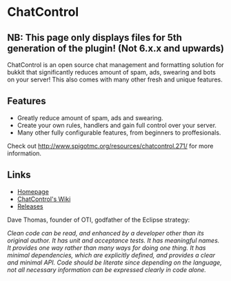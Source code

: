 ChatControl
===========

NB: This page only displays files for 5th generation of the plugin! (Not 6.x.x and upwards)
-------------------------------------------------------------------------------------------

ChatControl is an open source chat management and formatting solution for bukkit that significantly reduces amount of spam, ads, swearing and bots on your server! This also comes with many other fresh and unique features.

Features
--------

* Greatly reduce amount of spam, ads and swearing.
* Create your own rules, handlers and gain full control over your server.
* Many other fully configurable features, from beginners to proffesionals.

Check out http://www.spigotmc.org/resources/chatcontrol.271/ for more information.

Links
-----

* [Homepage](http://www.spigotmc.org/resources/chatcontrol.271)
* [ChatControl's Wiki](https://github.com/kangarko/ChatControl/wiki/Frequently-asked-questions-or-issues)
* [Releases](http://www.spigotmc.org/resources/chatcontrol.271/history)

Dave Thomas, founder of OTI, godfather of the Eclipse strategy:

<i>Clean code can be read, and enhanced by a developer other than its original author. It has unit and acceptance tests. It has meaningful names. It provides one way rather than many ways for doing one thing. It has minimal dependencies, which are explicitly defined, and provides a clear and minimal API. Code should be literate since depending on the language, not all necessary information can be expressed clearly in code alone.</i>
